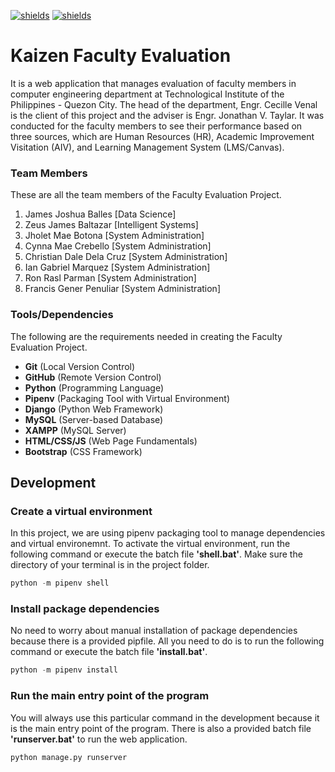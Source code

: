 [![shields](https://img.shields.io/badge/Kaizen-Faculty%20Evaluation-brightgreen)](https://github.com/zEuS-0390/kaizen-faculty-eval) [![shields](https://img.shields.io/badge/TIP-Quezon%20City-yellow)](https://www.tip.edu.ph/)
# Kaizen Faculty Evaluation
It is a web application that manages evaluation of faculty members in computer engineering department at Technological Institute of the Philippines - Quezon City. The head of the department, Engr. Cecille Venal is the client of this project and the adviser is Engr. Jonathan V. Taylar. It was conducted for the faculty members to see their performance based on three sources, which are Human Resources (HR), Academic Improvement Visitation (AIV), and Learning Management System (LMS/Canvas).

### Team Members
These are all the team members of the Faculty Evaluation Project.
1. James Joshua Balles [Data Science]
2. Zeus James Baltazar [Intelligent Systems]
3. Jholet Mae Botona [System Administration]
4. Cynna Mae Crebello [System Administration]
5. Christian Dale Dela Cruz [System Administration]
6. Ian Gabriel Marquez [System Administration]
7. Ron Rasl Parman [System Administration]
8. Francis Gener Penuliar [System Administration]

### Tools/Dependencies
The following are the requirements needed in creating the Faculty Evaluation Project.
* **Git** (Local Version Control)
* **GitHub** (Remote Version Control) 
* **Python**  (Programming Language) 
* **Pipenv** (Packaging Tool with Virtual Environment) 
* **Django** (Python Web Framework) 
* **MySQL** (Server-based Database)
* **XAMPP** (MySQL Server)
* **HTML/CSS/JS** (Web Page Fundamentals)
* **Bootstrap** (CSS Framework)

## Development

### Create a virtual environment
In this project, we are using pipenv packaging tool to manage dependencies and virtual environemnt. To activate the virtual environment, run the following command or execute
the batch file **'shell.bat'**. Make sure the directory of your terminal is in the project folder. 
```python
python -m pipenv shell
```

### Install package dependencies
No need to worry about manual installation of package dependencies because there is a provided pipfile. All you need to do is to run the following command or execute the
batch file **'install.bat'**.
```python
python -m pipenv install
```

### Run the main entry point of the program
You will always use this particular command in the development because it is the main entry point of the program. There is also a provided batch file **'runserver.bat'** to run the web application. 
```python
python manage.py runserver
```
